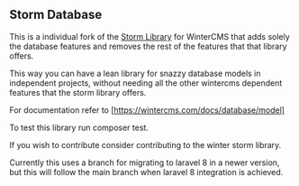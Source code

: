 ## Storm Database

This is a individual fork of the [Storm Library](https://github.com/wintercms/storm) for WinterCMS that adds solely the database features and removes the rest of the features that that library offers.

This way you can have a lean library for snazzy database models in independent projects, without needing all the other wintercms dependent features that the storm library offers.

For documentation refer to [https://wintercms.com/docs/database/model]

To test this library run composer test.

If you wish to contribute consider contributing to the winter storm library.

Currently this uses a branch for migrating to laravel 8 in a newer version, but this will follow the main branch when laravel 8 integration is achieved.
